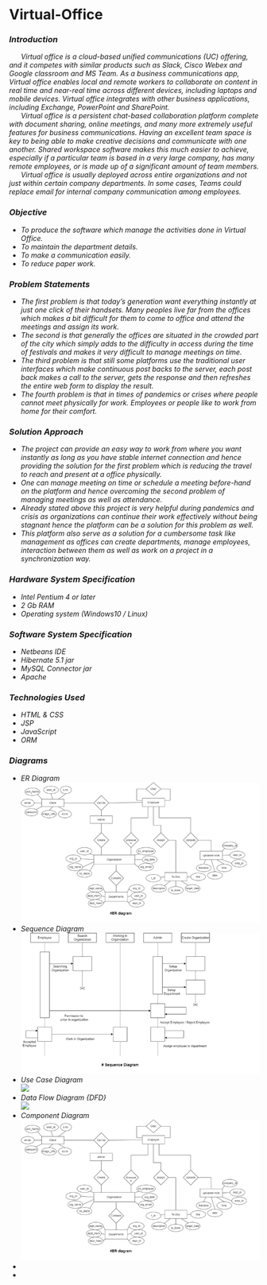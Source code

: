 # Virtual-Office
<i>
  <h3>Introduction</h3>
  <p> &nbsp &nbsp &nbsp
    Virtual office is a cloud-based unified communications (UC) offering, and it competes with similar products such as Slack, Cisco Webex and Google classroom and MS Team. As a business communications app, Virtual office enables local and remote workers to collaborate on content in real time and near-real time across different devices, including laptops and mobile devices. Virtual office integrates with other business applications, including Exchange, PowerPoint and SharePoint.
    <br> &nbsp &nbsp &nbsp
Virtual office is a persistent chat-based collaboration platform complete with document sharing, online meetings, and many more extremely useful features for business communications. Having an excellent team space is key to being able to make creative decisions and communicate with one another. Shared workspace software makes this much easier to achieve, especially if a particular team is based in a very large company, has many remote employees, or is made up of a significant amount of team members. 
    <br> &nbsp &nbsp &nbsp
Virtual office is usually deployed across entire organizations and not just within certain company departments. In some cases, Teams could replace email for internal company communication among employees. 
 </p>
  <h3> Objective</h3>
  <ul>
    <li>To produce the software which manage the activities done in Virtual Office.</li>
    <li>To maintain the department details.</li>
    <li>To make a communication easily.</li>
    <li>To reduce paper work.</li>
  </ul>
  <h3>Problem Statements</h3>
    <ul>
      <li>The first problem is that today’s generation want everything instantly at just one click of their handsets. Many peoples live far from the offices which makes a bit difficult for them to come to office and attend the meetings and assign its work.</li>
      <li>The second is that generally the offices are situated in the crowded part of the city which simply adds to the difficulty in access during the time of festivals and makes it very difficult to manage meetings on time.</li>
      <li>The third problem is that still some platforms use the traditional user interfaces which make continuous post backs to the server, each post back makes a call to the server, gets the response and then refreshes the entire web form to display the result.</li>
      <li>The fourth problem is that in times of pandemics or crises where people cannot meet physically for work. Employees or people like to work from home for their comfort.</li>
  </ul>
   <h3>Solution Approach</h3>
    <ul>
      <li>The project can provide an easy way to work from where you want instantly as long as you have stable internet connection and hence providing the solution for the first problem which is reducing the travel to reach and present at a office physically.</li>
      <li>One can manage meeting on time or schedule a meeting before-hand on the platform and hence overcoming the second problem of managing meetings as well as attendance.</li>
      <li>Already stated above this project is very helpful during pandemics and crisis as organizations can continue their work effectively without being stagnant hence the platform can be a solution for this problem as well.</li>
      <li>This platform also serve as a solution for a cumbersome task like management as offices can create departments, manage employees, interaction between them as well as work on a project in a synchronization way.</li>
  </ul>
  <h3> Hardware System Specification</h3>
  <ul>
    <li>Intel Pentium 4 or later</li>
    <li>2 Gb RAM</li>
    <li>Operating system (Windows10 / Linux)</li>
  </ul>
  <h3> Software System Specification</h3>
  <ul>
    <li>Netbeans IDE</li>
    <li>Hibernate 5.1 jar</li>
    <li>MySQL Connector jar</li>
    <li>Apache</li>
  </ul>
  <h3>Technologies Used</h3>
  <ul>
    <li>HTML & CSS</li>
    <li>JSP</li>
    <li>JavaScript</li>
    <li>ORM</li>
  </ul>
   <h3>Diagrams</h3>
  <ul>
    <li>ER Diagram</li>
    <img src="Images/ER.png">
    <li>Sequence Diagram</li>
    <img src="Images/Sequence.png">
    <li>Use Case Diagram</li>
    <img src="Images/use case diagram.png">
    <li>Data Flow Diagram {DFD}</li>
    <img src="Images/.png">
    <li>Component Diagram</li>
    <img src="Images/ER.png">
    <li></li>
    <li></li>
  </ul>
